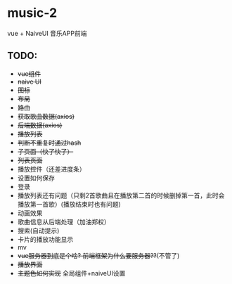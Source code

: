 # music-2

vue + NaiveUI 音乐APP前端

## TODO:

- ~~vue组件~~
- ~~naive UI~~
- ~~图标~~
- ~~布局~~
- ~~路由~~
- ~~获取歌曲数据(axios)~~
- ~~后端数据(axios)~~
- ~~播放列表~~
- ~~判断不重复时通过hash~~
- ~~子页面（快了快了）~~
- ~~列表页面~~
- 播放控件（还差进度条）
- 设置如何保存
- 登录
- 播放列表还有问题（只剩2首歌曲且在播放第二首的时候删掉第一首，此时会播放第一首歌）(播放结束时也有问题)
- 动画效果
- 歌曲信息从后端处理（加油郑权）
- 搜索(自动提示)
- 卡片的播放功能显示
- mv
- ~~vue服务器到底是个啥? 前端框架为什么要服务器??~~(不管了)
- ~~播放界面~~
- ~~主题色如何实现~~ 全局组件+naiveUI设置